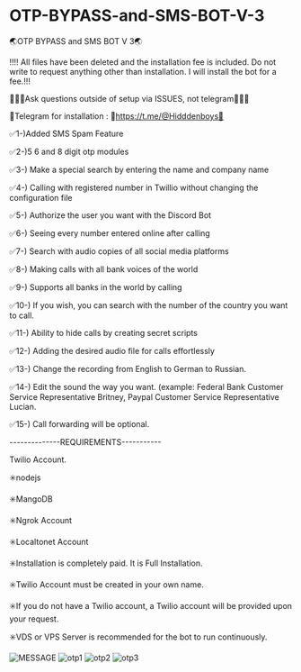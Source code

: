 # OTP-BYPASS-and-SMS-BOT-V-3
🌏OTP BYPASS and SMS BOT V 3🌏

!!!! All files have been deleted and the installation fee is included. Do not write to request anything other than installation.
I will install the bot for a fee.!!!

👨‍👨‍👦‍Ask questions outside of setup via ISSUES, not telegram👨‍👨‍👦

👘Telegram for installation : 🤖https://t.me/@Hidddenboys🤖



✅1-)Added SMS Spam Feature

✅2-)5 6 and 8 digit otp modules 

✅3-) Make a special search by entering the name and company name

✅4-) Calling with registered number in Twillio without changing the configuration file

✅5-) Authorize the user you want with the Discord Bot

✅6-) Seeing every number entered online after calling

✅7-) Search with audio copies of all social media platforms

✅8-) Making calls with all bank voices of the world

✅9-) Supports all banks in the world by calling

✅10-) If you wish, you can search with the number of the country you want to call.

✅11-) Ability to hide calls by creating secret scripts

✅12-) Adding the desired audio file for calls effortlessly

✅13-) Change the recording from English to German to Russian.

✅14-) Edit the sound the way you want. (example: Federal Bank Customer Service Representative Britney, Paypal Customer Service Representative Lucian.

✅15-) Call forwarding will be optional.

--------------REQUIREMENTS-----------

Twilio Account.

✳️nodejs

✳️MangoDB

✳️Ngrok Account

✳️Localtonet Account

✳️Installation is completely paid. It is Full Installation.

✳️Twilio Account must be created in your own name.

✳️If you do not have a Twilio account, a Twilio account will be provided upon your request.

✳️VDS or VPS Server is recommended for the bot to run continuously.

![MESSAGE](https://user-images.githubusercontent.com/92768020/197740599-adae458e-2d4c-46fc-b0c3-8507eccd1d3b.png)
![otp1](https://user-images.githubusercontent.com/92768020/197740604-5b03f01d-a278-4279-9df5-fd8c5de953ed.png)
![otp2](https://user-images.githubusercontent.com/92768020/197740609-71053a17-5487-4c87-b858-b14ed69e86ae.png)
![otp3](https://user-images.githubusercontent.com/92768020/197740615-e6f202ae-4b9f-4dd2-a1c8-d327b0329690.png)
